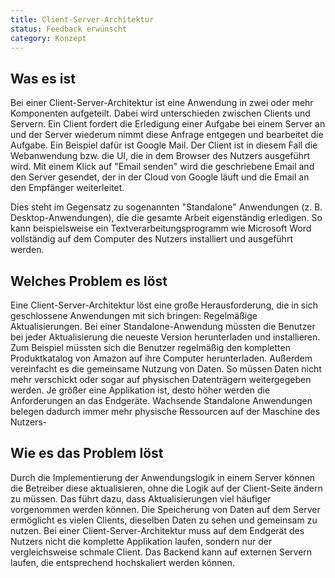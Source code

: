 ```yaml
---
title: Client-Server-Architektur
status: Feedback erwünscht
category: Konzept
---
```


## Was es ist

Bei einer Client-Server-Architektur ist eine Anwendung in zwei oder mehr Komponenten aufgeteilt. Dabei wird unterschieden zwischen Clients und Servern. 
Ein Client fordert die Erledigung einer Aufgabe bei einem Server an und der Server wiederum nimmt diese Anfrage entgegen und bearbeitet die Aufgabe. 
Ein Beispiel dafür ist Google Mail. Der Client ist in diesem Fall die Webanwendung bzw. die UI, die in dem Browser des Nutzers ausgeführt wird. 
Mit einem Klick auf "Email senden" wird die geschriebene Email and den Server gesendet, der in der Cloud von Google läuft und die Email an den Empfänger weiterleitet.

Dies steht im Gegensatz zu sogenannten "Standalone" Anwendungen (z. B. Desktop-Anwendungen), die die gesamte Arbeit eigenständig erledigen. 
So kann beispielsweise ein Textverarbeitungsprogramm wie Microsoft Word vollständig auf dem Computer des Nutzers installiert und ausgeführt werden.

## Welches Problem es löst

Eine Client-Server-Architektur löst eine große Herausforderung, die in sich geschlossene Anwendungen mit sich bringen: Regelmäßige Aktualisierungen. 
Bei einer Standalone-Anwendung müssten die Benutzer bei jeder Aktualisierung die neueste Version herunterladen und installieren. 
Zum Beispiel müssten sich die Benutzer regelmäßig den kompletten Produktkatalog von Amazon auf ihre Computer herunterladen. 
Außerdem vereinfacht es die gemeinsame Nutzung von Daten. So müssen Daten nicht mehr verschickt oder sogar auf physischen Datenträgern weitergegeben werden.
Je größer eine Applikation ist, desto höher werden die Anforderungen an das Endgeräte. Wachsende Standalone Anwendungen belegen dadurch immer mehr physische Ressourcen auf der Maschine des Nutzers-

## Wie es das Problem löst

Durch die Implementierung der Anwendungslogik in einem Server können die Betreiber diese aktualisieren, ohne die Logik auf der Client-Seite ändern zu müssen. 
Das führt dazu, dass Aktualisierungen viel häufiger vorgenommen werden können. 
Die Speicherung von Daten auf dem Server ermöglicht es vielen Clients, dieselben Daten zu sehen und gemeinsam zu nutzen.
Bei einer Client-Server-Architektur muss auf dem Endgerät des Nutzers nicht die komplette Applikation laufen, sondern nur der vergleichsweise schmale Client. Das Backend kann auf externen Servern laufen, die entsprechend hochskaliert werden können. 
